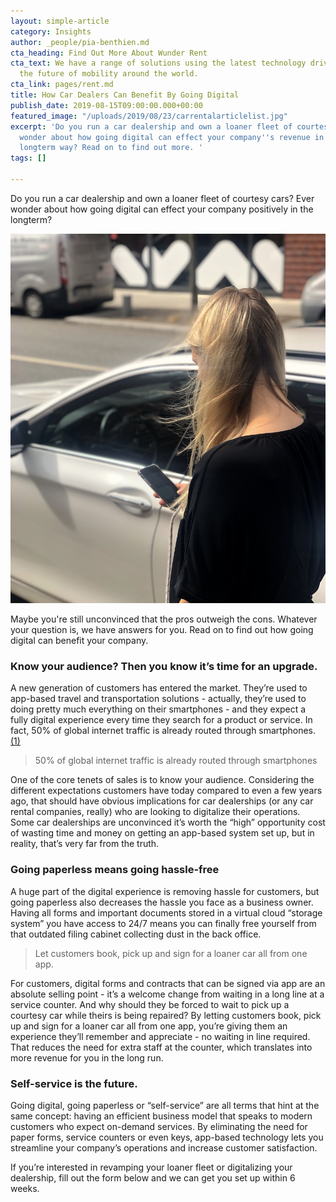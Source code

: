 ```yaml
---
layout: simple-article
category: Insights
author: _people/pia-benthien.md
cta_heading: Find Out More About Wunder Rent
cta_text: We have a range of solutions using the latest technology driving forward
  the future of mobility around the world.
cta_link: pages/rent.md
title: How Car Dealers Can Benefit By Going Digital
publish_date: 2019-08-15T09:00:00.000+00:00
featured_image: "/uploads/2019/08/23/carrentalarticlelist.jpg"
excerpt: 'Do you run a car dealership and own a loaner fleet of courtesy cars? Ever
  wonder about how going digital can effect your company''s revenue in a positive,
  longterm way? Read on to find out more. '
tags: []

---
```

Do you run a car dealership and own a loaner fleet of courtesy cars? Ever wonder about how going digital can effect your company positively in the longterm?

![](/uploads/2019/08/23/carrentalarticlebody.jpeg)

Maybe you're still unconvinced that the pros outweigh the cons. Whatever your question is, we have answers for you. Read on to find out how going digital can benefit your company.

### Know your audience? Then you know it’s time for an upgrade.

A new generation of customers has entered the market. They’re used to app-based travel and transportation solutions - actually, they’re used to doing pretty much everything on their smartphones - and they expect a fully digital experience every time they search for a product or service. In fact, 50% of global internet traffic is already routed through smartphones. [(1)](https://www.statista.com/statistics/277125/share-of-website-traffic-coming-from-mobile-devices/)

> 50% of global internet traffic is already routed through smartphones

One of the core tenets of sales is to know your audience. Considering the different expectations customers have today compared to even a few years ago, that should have obvious implications for car dealerships (or any car rental companies, really) who are looking to digitalize their operations. Some car dealerships are unconvinced it’s worth the “high” opportunity cost of wasting time and money on getting an app-based system set up, but in reality, that’s very far from the truth.

### Going paperless means going hassle-free

A huge part of the digital experience is removing hassle for customers, but going paperless also decreases the hassle you face as a business owner. Having all forms and important documents stored in a virtual cloud “storage system” you have access to 24/7 means you can finally free yourself from that outdated filing cabinet collecting dust in the back office.

> Let customers book, pick up and sign for a loaner car all from one app.

For customers, digital forms and contracts that can be signed via app are an absolute selling point - it’s a welcome change from waiting in a long line at a service counter. And why should they be forced to wait to pick up a courtesy car while theirs is being repaired? By letting customers book, pick up and sign for a loaner car all from one app, you’re giving them an experience they’ll remember and appreciate - no waiting in line required. That reduces the need for extra staff at the counter, which translates into more revenue for you in the long run.

### Self-service is the future.

Going digital, going paperless or “self-service” are all terms that hint at the same concept: having an efficient business model that speaks to modern customers who expect on-demand services. By eliminating the need for paper forms, service counters or even keys, app-based technology lets you streamline your company’s operations and increase customer satisfaction.

If you’re interested in revamping your loaner fleet or digitalizing your dealership, fill out the form below and we can get you set up within 6 weeks.